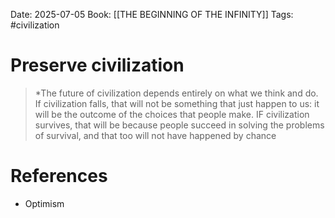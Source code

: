 Date: 2025-07-05
Book: [[THE BEGINNING OF THE INFINITY]]
Tags: #civilization 
# Preserve civilization

>*The future of civilization depends entirely on what we think and do. If civilization falls, that will not be something that just happen to us: it will be the outcome of the choices that people make. IF civilization survives, that will be because people succeed in solving the problems of survival, and that too will not have happened by chance

# References
- Optimism 